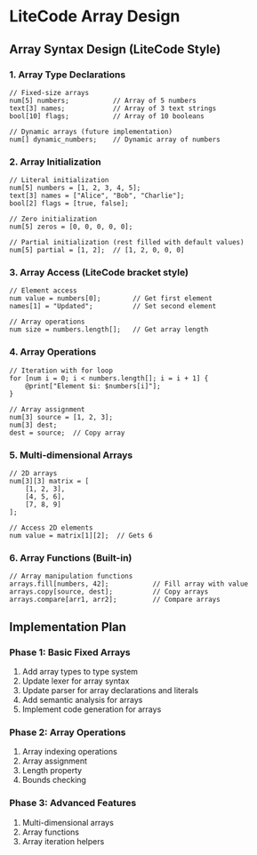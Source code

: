 # LiteCode Array Design

## Array Syntax Design (LiteCode Style)

### 1. Array Type Declarations
```litecode
// Fixed-size arrays
num[5] numbers;           // Array of 5 numbers
text[3] names;            // Array of 3 text strings
bool[10] flags;           // Array of 10 booleans

// Dynamic arrays (future implementation)
num[] dynamic_numbers;    // Dynamic array of numbers
```

### 2. Array Initialization
```litecode
// Literal initialization
num[5] numbers = [1, 2, 3, 4, 5];
text[3] names = ["Alice", "Bob", "Charlie"];
bool[2] flags = [true, false];

// Zero initialization
num[5] zeros = [0, 0, 0, 0, 0];

// Partial initialization (rest filled with default values)
num[5] partial = [1, 2];  // [1, 2, 0, 0, 0]
```

### 3. Array Access (LiteCode bracket style)
```litecode
// Element access
num value = numbers[0];        // Get first element
names[1] = "Updated";          // Set second element

// Array operations
num size = numbers.length[];   // Get array length
```

### 4. Array Operations
```litecode
// Iteration with for loop
for [num i = 0; i < numbers.length[]; i = i + 1] {
    @print["Element $i: $numbers[i]"];
}

// Array assignment
num[3] source = [1, 2, 3];
num[3] dest;
dest = source;  // Copy array
```

### 5. Multi-dimensional Arrays
```litecode
// 2D arrays
num[3][3] matrix = [
    [1, 2, 3],
    [4, 5, 6], 
    [7, 8, 9]
];

// Access 2D elements
num value = matrix[1][2];  // Gets 6
```

### 6. Array Functions (Built-in)
```litecode
// Array manipulation functions
arrays.fill[numbers, 42];           // Fill array with value
arrays.copy[source, dest];          // Copy arrays
arrays.compare[arr1, arr2];         // Compare arrays
```

## Implementation Plan

### Phase 1: Basic Fixed Arrays
1. Add array types to type system
2. Update lexer for array syntax
3. Update parser for array declarations and literals
4. Add semantic analysis for arrays
5. Implement code generation for arrays

### Phase 2: Array Operations
1. Array indexing operations
2. Array assignment
3. Length property
4. Bounds checking

### Phase 3: Advanced Features
1. Multi-dimensional arrays
2. Array functions
3. Array iteration helpers
